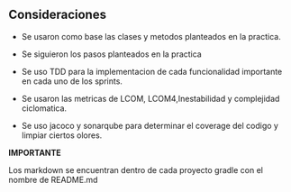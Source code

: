## Consideraciones

- Se usaron como base las clases y metodos planteados en la practica.

- Se siguieron los pasos planteados en la practica

- Se uso TDD para la implementacion de cada funcionalidad importante en cada uno de los sprints.

- Se usaron las metricas de LCOM, LCOM4,Inestabilidad y complejidad ciclomatica.

- Se uso jacoco y sonarqube para determinar el coverage del codigo y limpiar ciertos olores.


**IMPORTANTE**

Los markdown se encuentran dentro de cada proyecto gradle con el nombre de README.md